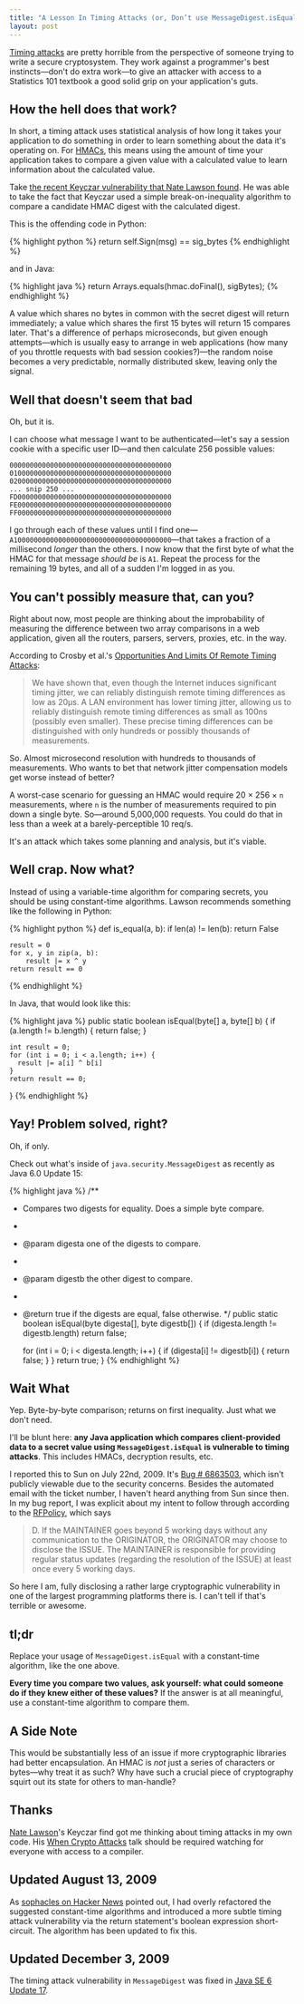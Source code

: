```yaml
---
title: "A Lesson In Timing Attacks (or, Don’t use MessageDigest.isEquals)"
layout: post
---
```


[Timing attacks](http://crypto.stanford.edu/~dabo/papers/ssl-timing.pdf)
are pretty horrible from the perspective of someone trying to write a secure
cryptosystem. They work against a programmer's best instincts—don't do extra
work—to give an attacker with access to a Statistics 101 textbook a good solid
grip on your application's guts.


## How the hell does that work?

In short, a timing attack uses statistical analysis of how long it takes your
application to do something in order to learn something about the data it's
operating on. For [HMACs](http://en.wikipedia.org/wiki/HMAC), this means using
the amount of time your application takes to compare a given value with a
calculated value to learn information about the calculated value.

Take [the recent Keyczar vulnerability that Nate Lawson found](http://rdist.root.org/2009/05/28/timing-attack-in-google-keyczar-library/).
He was able to take the fact that Keyczar used a simple break-on-inequality
algorithm to compare a candidate HMAC digest with the calculated digest.

This is the offending code in Python:

{% highlight python %}
return self.Sign(msg) == sig_bytes
{% endhighlight %}

and in Java:

{% highlight java %}
return Arrays.equals(hmac.doFinal(), sigBytes);
{% endhighlight %}

A value which shares no bytes in common with the secret digest will return
immediately; a value which shares the first 15 bytes will return 15 compares
later. That's a difference of perhaps microseconds, but given enough
attempts—which is usually easy to arrange in web applications (how many of you
throttle requests with bad session cookies?)—the random noise becomes a very
predictable, normally distributed skew, leaving only the signal.


## Well that doesn't seem that bad

Oh, but it is.

I can choose what message I want to be authenticated—let's say a session cookie
with a specific user ID—and then calculate 256 possible values:

    0000000000000000000000000000000000000000
    0100000000000000000000000000000000000000
    0200000000000000000000000000000000000000
    ... snip 250 ...
    FD00000000000000000000000000000000000000
    FE00000000000000000000000000000000000000
    FF00000000000000000000000000000000000000

I go through each of these values until I find one—
`A100000000000000000000000000000000000000`—that takes a fraction of a
millisecond *longer* than the others. I now know that the first byte of what the
HMAC for that message *should be* is `A1`. Repeat the process for the remaining
19 bytes, and all of a sudden I'm logged in as you.


## You can't possibly measure that, can you?

Right about now, most people are thinking about the improbability of measuring
the difference between two array comparisons in a web application, given all the
routers, parsers, servers, proxies, etc. in the way.

According to Crosby et al.'s [Opportunities And Limits Of Remote Timing Attacks](http://www.cs.rice.edu/~dwallach/pub/crosby-timing2009.pdf):
> We have shown that, even though the Internet induces significant timing
> jitter, we can reliably distinguish remote timing differences as low as 20µs.
> A LAN environment has lower timing jitter, allowing us to reliably distinguish
> remote timing differences as small as 100ns (possibly even smaller). These
> precise timing differences can be distinguished with only hundreds or possibly
> thousands of measurements.

So. Almost microsecond resolution with hundreds to thousands of measurements.
Who wants to bet that network jitter compensation models get worse instead of
better?

A worst-case scenario for guessing an HMAC would require 20 × 256 × `n`
measurements, where `n` is the number of measurements required to pin down a
single byte. So—around 5,000,000 requests. You could do that in less than a week
at a barely-perceptible 10 req/s.

It's an attack which takes some planning and analysis, but it's viable.


## Well crap. Now what?

Instead of using a variable-time algorithm for comparing secrets, you should be
using constant-time algorithms. Lawson recommends something like the following
in Python:

{% highlight python %}
def is_equal(a, b):
    if len(a) != len(b):
        return False

    result = 0
    for x, y in zip(a, b):
        result |= x ^ y
    return result == 0
{% endhighlight %}

In Java, that would look like this:

{% highlight java %}
public static boolean isEqual(byte[] a, byte[] b) {
    if (a.length != b.length) {
        return false;
    }

    int result = 0;
    for (int i = 0; i < a.length; i++) {
      result |= a[i] ^ b[i]
    }
    return result == 0;
}
{% endhighlight %}


## Yay! Problem solved, right?

Oh, if only.

Check out what's inside of `java.security.MessageDigest` as recently as Java
6.0 Update 15:

{% highlight java %}
/**
  * Compares two digests for equality. Does a simple byte compare.
  *
  * @param digesta one of the digests to compare.
  *
  * @param digestb the other digest to compare.
  *
  * @return true if the digests are equal, false otherwise.
  */
public static boolean isEqual(byte digesta[], byte digestb[]) {
    if (digesta.length != digestb.length)
        return false;

    for (int i = 0; i < digesta.length; i++) {
        if (digesta[i] != digestb[i]) {
            return false;
        }
    }
    return true;
}
{% endhighlight %}


## Wait What

Yep. Byte-by-byte comparison; returns on first inequality. Just what we don't
need.

I'll be blunt here: **any Java application which compares client-provided data
to a secret value using `MessageDigest.isEqual` is vulnerable to timing
attacks**. This includes HMACs, decryption results, etc.

I reported this to Sun on July 22nd, 2009. It's
[Bug # 6863503](http://bugs.sun.com/bugdatabase/view_bug.do?bug_id=6863503),
which isn't publicly viewable due to the security concerns. Besides the
automated email with the ticket number, I haven't heard anything from Sun since
then. In my bug report, I was explicit about my intent to follow through
according to the [RFPolicy](http://www.wiretrip.net/rfp/policy.html), which says

> D. If the MAINTAINER goes beyond 5 working days without any communication to
> the ORIGINATOR, the ORIGINATOR may choose to disclose the ISSUE. The
> MAINTAINER is responsible for providing regular status updates (regarding the
> resolution of the ISSUE) at least once every 5 working days.

So here I am, fully disclosing a rather large cryptographic vulnerability in one
of the largest programming platforms there is. I can't tell if that's terrible
or awesome.


## tl;dr

Replace your usage of `MessageDigest.isEqual` with a constant-time algorithm,
like the one above.

**Every time you compare two values, ask yourself: what could someone do if
they knew either of these values?** If the answer is at all meaningful, use a
constant-time algorithm to compare them.


## A Side Note

This would be substantially less of an issue if more cryptographic libraries had
better encapsulation. An HMAC is *not* just a series of characters or bytes—why
treat it as such? Why have such a crucial piece of cryptography squirt out its
state for others to man-handle?


## Thanks

[Nate Lawson](http://www.root.org/~nate/)'s Keyczar find got me thinking about
timing attacks in my own code. His
[When Crypto Attacks](http://www.youtube.com/watch?v=ySQl0NhW1J0) talk should be
required watching for everyone with access to a compiler.


## Updated August 13, 2009

As [sophacles on Hacker News](http://news.ycombinator.com/item?id=761059)
pointed out, I had overly refactored the suggested constant-time algorithms and
introduced a more subtle timing attack vulnerability via the return
statement's boolean expression short-circuit. The algorithm has been updated to
fix this.


## Updated December 3, 2009

The timing attack vulnerability in `MessageDigest` was fixed in
[Java SE 6 Update 17](http://java.sun.com/javase/6/webnotes/6u17.html).
